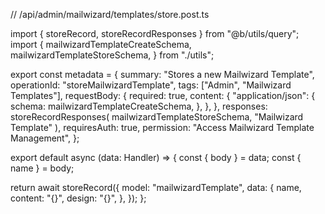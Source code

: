 // /api/admin/mailwizard/templates/store.post.ts

import { storeRecord, storeRecordResponses } from "@b/utils/query";
import {
  mailwizardTemplateCreateSchema,
  mailwizardTemplateStoreSchema,
} from "./utils";

export const metadata = {
  summary: "Stores a new Mailwizard Template",
  operationId: "storeMailwizardTemplate",
  tags: ["Admin", "Mailwizard Templates"],
  requestBody: {
    required: true,
    content: {
      "application/json": {
        schema: mailwizardTemplateCreateSchema,
      },
    },
  },
  responses: storeRecordResponses(
    mailwizardTemplateStoreSchema,
    "Mailwizard Template"
  ),
  requiresAuth: true,
  permission: "Access Mailwizard Template Management",
};

export default async (data: Handler) => {
  const { body } = data;
  const { name } = body;

  return await storeRecord({
    model: "mailwizardTemplate",
    data: {
      name,
      content: "{}",
      design: "{}",
    },
  });
};
